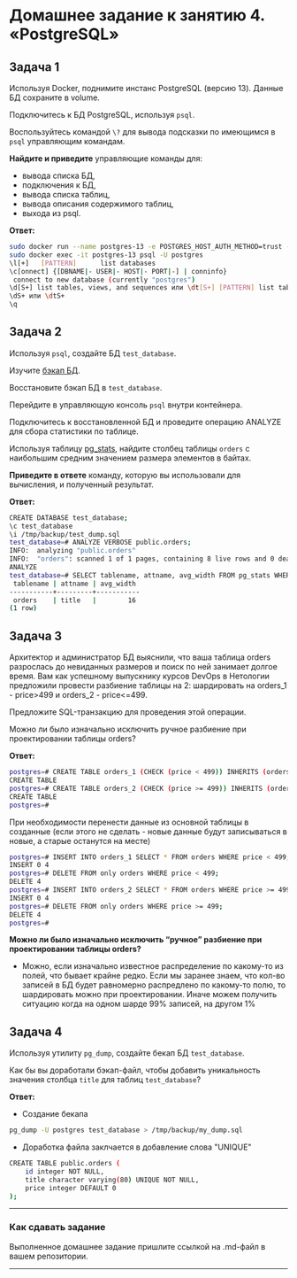 # Домашнее задание к занятию 4. «PostgreSQL»

## Задача 1

Используя Docker, поднимите инстанс PostgreSQL (версию 13). Данные БД сохраните в volume.

Подключитесь к БД PostgreSQL, используя `psql`.

Воспользуйтесь командой `\?` для вывода подсказки по имеющимся в `psql` управляющим командам.

**Найдите и приведите** управляющие команды для:

- вывода списка БД,
- подключения к БД,
- вывода списка таблиц,
- вывода описания содержимого таблиц,
- выхода из psql.

**Ответ:**
```Bash
sudo docker run --name postgres-13 -e POSTGRES_HOST_AUTH_METHOD=trust -v /var/docker/postgresql-13/db:/var/lib/postgresql/data -v /var/docker/postgresql-13/backup:/tmp/backup -d postgres:13
sudo docker exec -it postgres-13 psql -U postgres
\l[+]   [PATTERN]      list databases
\c[onnect] {[DBNAME|- USER|- HOST|- PORT|-] | conninfo}
 connect to new database (currently "postgres")
\d[S+] list tables, views, and sequences или \dt[S+] [PATTERN] list tables
\dS+ или \dtS+
\q
```

## Задача 2

Используя `psql`, создайте БД `test_database`.

Изучите [бэкап БД](https://github.com/netology-code/virt-homeworks/tree/virt-11/06-db-04-postgresql/test_data).

Восстановите бэкап БД в `test_database`.

Перейдите в управляющую консоль `psql` внутри контейнера.

Подключитесь к восстановленной БД и проведите операцию ANALYZE для сбора статистики по таблице.

Используя таблицу [pg_stats](https://postgrespro.ru/docs/postgresql/12/view-pg-stats), найдите столбец таблицы `orders` 
с наибольшим средним значением размера элементов в байтах.

**Приведите в ответе** команду, которую вы использовали для вычисления, и полученный результат.

**Ответ:**
```Bash
CREATE DATABASE test_database;
\c test_database
\i /tmp/backup/test_dump.sql
test_database=# ANALYZE VERBOSE public.orders;
INFO:  analyzing "public.orders"
INFO:  "orders": scanned 1 of 1 pages, containing 8 live rows and 0 dead rows; 8 rows in sample, 8 estimated total rows
ANALYZE
test_database=# SELECT tablename, attname, avg_width FROM pg_stats WHERE tablename='orders' ORDER BY avg_width DESC LIMIT 1;
 tablename | attname | avg_width
-----------+---------+-----------
 orders    | title   |        16
(1 row)
```

## Задача 3

Архитектор и администратор БД выяснили, что ваша таблица orders разрослась до невиданных размеров и
поиск по ней занимает долгое время. Вам как успешному выпускнику курсов DevOps в Нетологии предложили
провести разбиение таблицы на 2: шардировать на orders_1 - price>499 и orders_2 - price<=499.

Предложите SQL-транзакцию для проведения этой операции.

Можно ли было изначально исключить ручное разбиение при проектировании таблицы orders?

**Ответ:**
```Bash
postgres=# CREATE TABLE orders_1 (CHECK (price < 499)) INHERITS (orders);
CREATE TABLE
postgres=# CREATE TABLE orders_2 (CHECK (price >= 499)) INHERITS (orders);
CREATE TABLE
postgres=#
```
При необходимости перенести данные из основной таблицы в созданные (если этого не сделать - новые данные будут записываться в новые, а старые останутся на месте)
```Bash
postgres=# INSERT INTO orders_1 SELECT * FROM orders WHERE price < 499;
INSERT 0 4
postgres=# DELETE FROM only orders WHERE price < 499;
DELETE 4
postgres=# INSERT INTO orders_2 SELECT * FROM orders WHERE price >= 499;
INSERT 0 4
postgres=# DELETE FROM only orders WHERE price >= 499;
DELETE 4
postgres=#
```
**Можно ли было изначально исключить “ручное” разбиение при проектировании таблицы orders?**
- Можно, если изначально известное распределение по какому-то из полей, что бывает крайне редко.
Если мы заранее знаем, что кол-во записей в БД будет равномерно распредлено по какому-то полю, то шардировать можно при проектировании. Иначе можем получить ситуацию когда на одном шарде 99% записей, на другом 1%

## Задача 4

Используя утилиту `pg_dump`, создайте бекап БД `test_database`.

Как бы вы доработали бэкап-файл, чтобы добавить уникальность значения столбца `title` для таблиц `test_database`?

**Ответ:**
- Создание бекапа
```Bash
pg_dump -U postgres test_database > /tmp/backup/my_dump.sql
```
- Доработка файла заклчается в добавление слова "UNIQUE"
```Bash
CREATE TABLE public.orders (
    id integer NOT NULL,
    title character varying(80) UNIQUE NOT NULL,
    price integer DEFAULT 0
);
```


---

### Как cдавать задание

Выполненное домашнее задание пришлите ссылкой на .md-файл в вашем репозитории.

---
